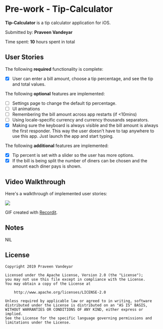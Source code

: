 # Pre-work - Tip-Calculator

**Tip-Calculator** is a tip calculator application for iOS.

Submitted by: **Praveen Vandeyar**

Time spent: **10** hours spent in total

## User Stories

The following **required** functionality is complete:

* [x] User can enter a bill amount, choose a tip percentage, and see the tip and total values.

The following **optional** features are implemented:
* [ ] Settings page to change the default tip percentage.
* [ ] UI animations
* [ ] Remembering the bill amount across app restarts (if <10mins)
* [ ] Using locale-specific currency and currency thousands separators.
* [x] Making sure the keyboard is always visible and the bill amount is always the first responder. This way the user doesn't have to tap anywhere to use this app. Just launch the app and start typing.

The following **additional** features are implemented:

* [x] Tip percent is set with a slider so the user has more options.
* [x] If the bill is being split the number of diners can be chosen and the amount each diner pays is shown.

## Video Walkthrough 

Here's a walkthrough of implemented user stories:

<img src='http://g.recordit.co/bARcyKSS4R.gif' />

GIF created with [Recordit](https://recordit.co/).

## Notes

NIL

## License

    Copyright 2019 Praveen Vandeyar

    Licensed under the Apache License, Version 2.0 (the "License");
    you may not use this file except in compliance with the License.
    You may obtain a copy of the License at

        http://www.apache.org/licenses/LICENSE-2.0

    Unless required by applicable law or agreed to in writing, software
    distributed under the License is distributed on an "AS IS" BASIS,
    WITHOUT WARRANTIES OR CONDITIONS OF ANY KIND, either express or implied.
    See the License for the specific language governing permissions and
    limitations under the License.
